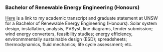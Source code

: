 ### Bachelor of Renewable Energy Engineering (Honours)

[Here](https://ipfs.io/ipfs/QmaSve25zBPgmxX7A91cWxtPPcRG3bpLJeFBFXKj3F1Zv8) is a link to my academic transcript and graduate statement at UNSW for a Bachelor of Renewable Energy Engineering (Honours). Solar system design, installation, analysis, PVSyst, line diagrams, tender submission; wind energy converters, feasibility studies; energy efficiency, environmmentally sustainable design (ESD); spreadsheets; thermodynamics, fluid mechanics; life cycle assessment; etc.

<!--#### Honours thesis-->

<!--My [Honours thesis](https://ipfs.io/ipfs/QmNLf9jUJNVqeZm4bjzzeWu4WziALk5zf2UWQXL2mPp4Bi) for my Bachelor of Renewable Energy Engineering degree was a technical, economic, and policy analysis of sustainable energy measures for homes. Here is my economic analysis.-->

<!--I admit that it could be improved. All are welcome to give feedback. Don't be daunted by the length of the thesis! A lot of it is tables, diagrams and appendices. The abstract is always the best place to start, it is like a mini-thesis and is meant to be able to stand on its own independently of the rest of the thesis. If you are still interested after reading that you can move on to the introduction, results and conclusions. The literature review may also be helpful to read, particularly the two reports from IEA-RETD; and DBCCA and Rockefeller.-->

